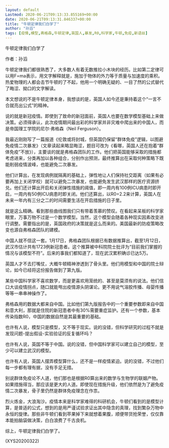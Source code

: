 ```yaml
---
layout: default
Lastmod: 2020-06-21T09:13:33.855169+00:00
date: 2020-06-21T09:13:31.846337+00:00
title: "牛顿定律我们白学了"
author: "孙滔"
tags: [疫情,模型,弗格森,牛顿定律,英国人,暴发,R0,科学家,牛顿,免疫,新语丝]
---
```


牛顿定律我们白学了

作者：孙滔

牛顿定律我们都很熟悉了，大多数人有着无数推拉小木块的经历。比如第二定律可以用F=ma表示，用文字解释就是，施加于物体的外力等于质量与加速度的乘积。热爱物理的人都会击节牛顿的了不起，他用一个明确无疑的、一目了然的公式替代了晦涩、拗口的文字解读。

本文想说的不是牛顿定律本身，我想谈的是，英国人如今还是秉持着这个“一言不合就亮出公式”的精神。

说的就是新冠疫情。即使到了致命的新冠面前，英国人也要在数学模型基础上来做决策。必须得承认，此次疫情期间最出彩的科学家并非灾难中爬出来的中国人，而是帝国理工学院的尼尔·弗格森（Neil Ferguson）。

我最近刚刚写了一篇报道《伦敦或将封城，但英国仍保留“群体免疫”逻辑，以图避免疫情二次暴发》（文章读起来略显晦涩，题目可改为《看哪，英国人还在抱着“群体免疫”不放》），主要谈的就是弗格森团队的工作。他们把英国能够采取的措施都考虑进来，分类再加以各种组合，分别作出预测，最终推算出在采取何种策略下既能削弱疫情波峰，也能避免二次暴发。

他们计算出，在发现病例就隔离的基础上，弹性地让人们保持社交距离（如果有必要再加上关闭学校）就可以避免二次暴发，也能避免发生武汉那样的医疗资源挤兑。他们还计算出开启和关闭弹性措施的阈值，即一周内有100例ICU病患时即开启，一周内有50例ICU病患时即关闭。他们还算出，以R0=2.2来计算，英国人在未来一年内有三分之二的时间需要生活在开启措施的日子里。

就是这么精确。看到那些曲线图我们只有带着羡慕的赞叹。在看起来呆板的科学家眼里，万事万物不过是一个数学模型。当然，这个模型会随着各种现实因素改变进行调整。需要指出的是，英国政府的决策就是这么而来的。美国最新的防疫策略改变也源自弗格森团队的建模。

中国人就不信这一套。1月17日，弗格森团队根据已有数据推算出，截至1月12日，武汉市估计共有1723例新冠患者。这个推算被中科院院士批评为“目前我们掌握的情况与该模型不符”。后来的事我们都知道了，现在武汉累积确诊已达5万。

英国人才不去打嘴仗，大概牛顿精神渗透到了骨头里。他们用模型和中国的院士辩论，如今已经将这份报告做到了第九版。

某些中国科学家不喜欢数学，而是更喜欢用笼统的、甚至是莫须有的说法。他们信口大谈疫情拐点，随口就能甩出疫情源头阴谋论。更不用说气溶胶传播、母婴传播等等一串串神操作了。

弗格森用的数据大都来自中国。比如他们第九版报告中的一个重要参数即来自中国和意大利，那就是住院的新冠患者中有30%需要重症监护。还有一个参数，基本传染指数R0，中国的数据自然是其最重要的基础。

也许有人说，模型只是模型，又不等于现实。说的没错，但科学研究的过程不就是发现问题-提出假设-实验验证的反复循环吗？

也许有人说，英国不等于中国。说的没错，但中国科学家可以建立自己的模型，至少可以建立武汉的模型。

也许有人说，英国人摆弄模型算什么，还不是一样疫情紧迫。说的没错，不过他们每一步都有理有据，没有手足无措。

别说群体免疫论不人道，他们那也是根据R0算出来的数学与生物学的联姻产物。如果措施得当，那应该是更大的人道。即使现在措施升级，他们依然是为了避免疫情二次暴发，骨子里仍然是群体免疫理念在作祟。

烈火炼金，大浪淘沙。疫情本来是科学家难得的科研机会，牛顿们看到的是模型计算，是普适的公式，想到的是用严谨试验求证出其中隐含的真理，找到繁杂万物中永恒的旋律。那些非牛顿们看到苹果掉下来就想着果腹，顺便带货抢荣誉，仅仅靠本能拍脑袋做决策，白白浪费了千古良机。

综上，牛顿定律我们白学了。

(XYS20200322)

